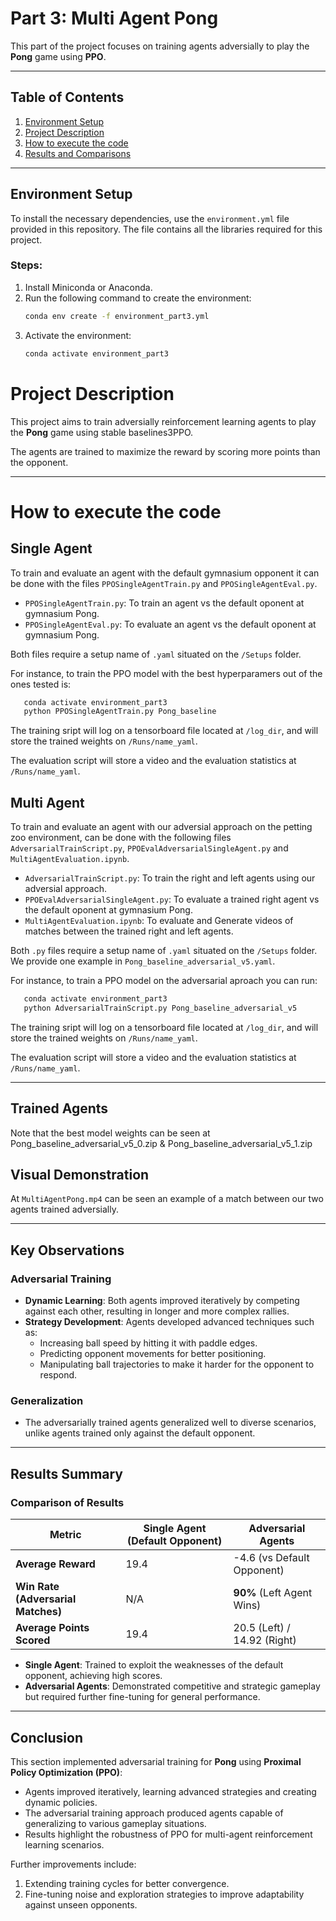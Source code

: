 # Part 3: Multi Agent Pong

This part of the project focuses on training agents adversially to play the **Pong** game using **PPO**.

---


## Table of Contents
1. [Environment Setup](#environment-setup)
2. [Project Description](#project-description)
3. [How to execute the code](#how-to-execute-the-code)
4. [Results and Comparisons](#results-and-comparisons)

---

## Environment Setup

To install the necessary dependencies, use the `environment.yml` file provided in this repository. The file contains all the libraries required for this project.

### Steps:
1. Install Miniconda or Anaconda.
2. Run the following command to create the environment:
   ```bash
   conda env create -f environment_part3.yml
    ```
3. Activate the environment:
   ```bash
   conda activate environment_part3
    ```
# Project Description

This project aims to train adversially reinforcement learning agents to play the **Pong** game using stable baselines3PPO.

The agents are trained to maximize the reward by scoring more points than the opponent.

---

# How to execute the code

## Single Agent

To train and evaluate an agent with the default gymnasium opponent it can be done with the files ``PPOSingleAgentTrain.py`` and ``PPOSingleAgentEval.py``.

- ``PPOSingleAgentTrain.py``: To train an agent vs the default oponent at gymnasium Pong.
- ``PPOSingleAgentEval.py``: To evaluate an agent vs the default oponent at gymnasium Pong.

Both files require a setup name of ``.yaml`` situated on the ``/Setups`` folder.

For instance, to train the PPO model with the best hyperparamers out of the ones tested is:

```bash
   conda activate environment_part3
   python PPOSingleAgentTrain.py Pong_baseline
```

The training sript will log on a tensorboard file located at ``/log_dir``, and will store the trained weights on ``/Runs/name_yaml``. 

The evaluation script will store a video and the evaluation statistics at ``/Runs/name_yaml``.

## Multi Agent
To train and evaluate an agent with our adversial approach on the petting zoo environment, can be done with the following files ``AdversarialTrainScript.py``, ``PPOEvalAdversarialSingleAgent.py`` and ``MultiAgentEvaluation.ipynb``.

- ``AdversarialTrainScript.py``: To train the right and left agents using our adversial approach.
-  ``PPOEvalAdversarialSingleAgent.py``: To evaluate a trained right agent vs the default oponent at gymnasium Pong.
- ``MultiAgentEvaluation.ipynb``:  To evaluate and Generate videos of matches between the trained right and left agents.

Both ``.py`` files require a setup name of ``.yaml`` situated on the ``/Setups`` folder. We provide one example in ``Pong_baseline_adversarial_v5.yaml``.

For instance, to train a PPO model on the adversarial aproach you can run:

```bash
   conda activate environment_part3
   python AdversarialTrainScript.py Pong_baseline_adversarial_v5
```

The training sript will log on a tensorboard file located at ``/log_dir``, and will store the trained weights on ``/Runs/name_yaml``. 

The evaluation script will store a video and the evaluation statistics at ``/Runs/name_yaml``.

---

## Trained Agents

Note that the best model weights can be seen at Pong_baseline_adversarial_v5_0.zip & Pong_baseline_adversarial_v5_1.zip 

## Visual Demonstration

At ``MultiAgentPong.mp4`` can be seen an example of a match between our two agents trained adversially.

---

## Key Observations

### Adversarial Training
- **Dynamic Learning**: Both agents improved iteratively by competing against each other, resulting in longer and more complex rallies.
- **Strategy Development**: Agents developed advanced techniques such as:
   - Increasing ball speed by hitting it with paddle edges.
   - Predicting opponent movements for better positioning.
   - Manipulating ball trajectories to make it harder for the opponent to respond.

### Generalization
- The adversarially trained agents generalized well to diverse scenarios, unlike agents trained only against the default opponent.

---

## Results Summary

### Comparison of Results

| **Metric**                         | **Single Agent (Default Opponent)** | **Adversarial Agents**        |
|------------------------------------|------------------------------------|--------------------------------|
| **Average Reward**                 | 19.4                               | -4.6 (vs Default Opponent)     |
| **Win Rate (Adversarial Matches)** | N/A                                | **90%** (Left Agent Wins)      |
| **Average Points Scored**          | 19.4                               | 20.5 (Left) / 14.92 (Right)    |

- **Single Agent**: Trained to exploit the weaknesses of the default opponent, achieving high scores.
- **Adversarial Agents**: Demonstrated competitive and strategic gameplay but required further fine-tuning for general performance.

---

## Conclusion

This section implemented adversarial training for **Pong** using **Proximal Policy Optimization (PPO)**:
- Agents improved iteratively, learning advanced strategies and creating dynamic policies.
- The adversarial training approach produced agents capable of generalizing to various gameplay situations.
- Results highlight the robustness of PPO for multi-agent reinforcement learning scenarios.

Further improvements include:
1. Extending training cycles for better convergence.
2. Fine-tuning noise and exploration strategies to improve adaptability against unseen opponents.

